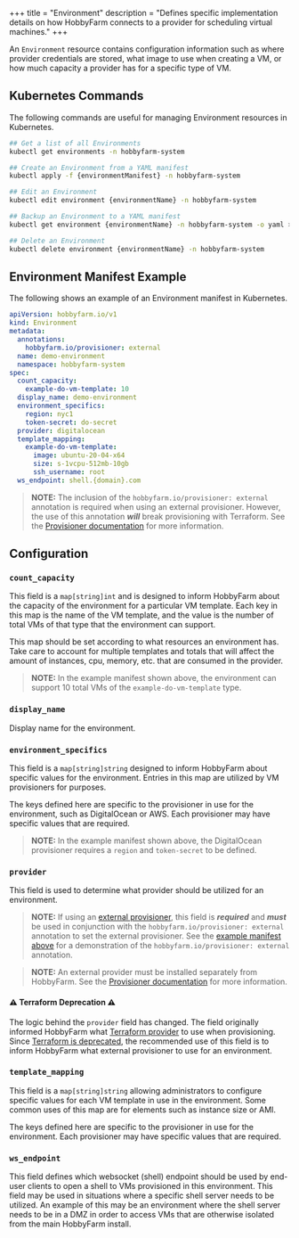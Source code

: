 +++
title = "Environment"
description = "Defines specific implementation details on how HobbyFarm connects to a provider for scheduling virtual machines."
+++


An `Environment` resource contains configuration information such as where provider credentials are stored, what image to use when creating a VM, or how much capacity a provider has for a specific type of VM.

## Kubernetes Commands
The following commands are useful for managing Environment resources in Kubernetes.

```bash
## Get a list of all Environments
kubectl get environments -n hobbyfarm-system

## Create an Environment from a YAML manifest
kubectl apply -f {environmentManifest} -n hobbyfarm-system

## Edit an Environment
kubectl edit environment {environmentName} -n hobbyfarm-system

## Backup an Environment to a YAML manifest
kubectl get environment {environmentName} -n hobbyfarm-system -o yaml > {environmentManifest}

## Delete an Environment
kubectl delete environment {environmentName} -n hobbyfarm-system
```


## Environment Manifest Example
The following shows an example of an Environment manifest in Kubernetes.

```yaml
apiVersion: hobbyfarm.io/v1
kind: Environment
metadata:
  annotations:
    hobbyfarm.io/provisioner: external
  name: demo-environment
  namespace: hobbyfarm-system
spec:
  count_capacity:
    example-do-vm-template: 10
  display_name: demo-environment
  environment_specifics:
    region: nyc1
    token-secret: do-secret
  provider: digitalocean
  template_mapping:
    example-do-vm-template:
      image: ubuntu-20-04-x64
      size: s-1vcpu-512mb-10gb
      ssh_username: root
  ws_endpoint: shell.{domain}.com
```

> **NOTE:** The inclusion of the `hobbyfarm.io/provisioner: external` annotation is required when using an external provisioner. However, the use of this annotation **_will_** break provisioning with Terraform. See the [Provisioner documentation](/docs/configuration/provisioners) for more information.

## Configuration

### `count_capacity`
This field is a `map[string]int` and is designed to inform HobbyFarm about the capacity of the environment for a particular VM template. Each key in this map is the name of the VM template, and the value is the number of total VMs of that type that the environment can support.

This map should be set according to what resources an environment has. Take care to account for multiple templates and totals that will affect the amount of instances, cpu, memory, etc. that are consumed in the provider.

> **NOTE:** In the example manifest shown above, the environment can support 10 total VMs of the `example-do-vm-template` type.

### `display_name`
Display name for the environment.

### `environment_specifics`
This field is a `map[string]string` designed to inform HobbyFarm about specific values for the environment. Entries in this map are utilized by VM provisioners for purposes.

The keys defined here are specific to the provisioner in use for the environment, such as DigitalOcean or AWS. Each provisioner may have specific values that are required.

> **NOTE:** In the example manifest shown above, the DigitalOcean provisioner requires a `region` and `token-secret` to be defined.

### `provider`
This field is used to determine what provider should be utilized for an environment.

> **NOTE:** If using an [external provisioner](/docs/configuration/provisioners), this field is **_required_** and **_must_** be used in conjunction with the `hobbyfarm.io/provisioner: external` annotation to set the external provisioner. See the [example manifest above](#environment-manifest-example) for a demonstration of the `hobbyfarm.io/provisioner: external` annotation.

> **NOTE:** An external provider must be installed separately from HobbyFarm. See the [Provisioner documentation](/docs/configuration/provisioners) for more information.

#### :warning: Terraform Deprecation :warning:
The logic behind the `provider` field has changed. The field originally informed HobbyFarm what [Terraform provider](https://registry.terraform.io/browse/providers) to use when provisioning. Since [Terraform is deprecated](/docs/configuration/provisioners/#terraform-provisioning), the recommended use of this field is to inform HobbyFarm what external provisioner to use for an environment.

### `template_mapping`

This field is a `map[string]string` allowing administrators to configure specific values for each VM template in use in the environment. Some common uses of this map are for elements such as instance size or AMI.

The keys defined here are specific to the provisioner in use for the environment. Each provisioner may have specific values that are required.

### `ws_endpoint`

This field defines which websocket (shell) endpoint should be used by end-user clients to open a shell to VMs provisioned in this environment. This field may be used in situations where a specific shell server needs to be utilized. An example of this may be an environment where the shell server needs to be in a DMZ in order to access VMs that are otherwise isolated from the main HobbyFarm install.